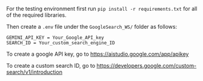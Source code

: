 For the testing environment first run 
```pip install -r requirements.txt```
for all of the required libraries.

Then create a `.env` file under the `GoogleSearch_WS/` folder as follows:
```env
GEMINI_API_KEY = Your_Google_API_key
SEARCH_ID = Your_custom_search_engine_ID
```
To create a google API key, go to https://aistudio.google.com/app/apikey

To create a custom search ID, go to https://developers.google.com/custom-search/v1/introduction